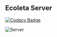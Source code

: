 ## Ecoleta Server

[![Codacy Badge](https://api.codacy.com/project/badge/Grade/1f01b6ed979c4900913a52b5a1526927)](https://app.codacy.com/manual/saintclair/ecoleta-server?utm_source=github.com&utm_medium=referral&utm_content=saintclair/ecoleta-server&utm_campaign=Badge_Grade_Dashboard)

![Server](https://i.ibb.co/LPJCy2s/web.png)
